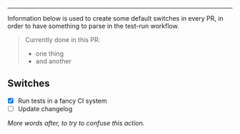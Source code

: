 
_________________

Information below is used to create some default switches in every PR, in order to have something to parse in the test-run workflow.

<!-- words before the list -->
> Currently done in this PR:
> - one thing
> - and another

Switches
-------

- [x] Run tests in a fancy CI system <!-- fancy-test state[ ] -->
- [ ] Update changelog <!-- update-changelog state[ ] -->

_More words after, to try to confuse this action._
